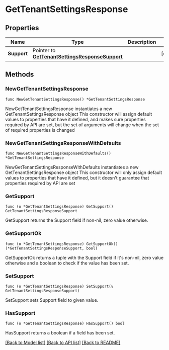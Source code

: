 # GetTenantSettingsResponse

## Properties

Name | Type | Description | Notes
------------ | ------------- | ------------- | -------------
**Support** | Pointer to [**GetTenantSettingsResponseSupport**](GetTenantSettingsResponseSupport.md) |  | [optional] 

## Methods

### NewGetTenantSettingsResponse

`func NewGetTenantSettingsResponse() *GetTenantSettingsResponse`

NewGetTenantSettingsResponse instantiates a new GetTenantSettingsResponse object
This constructor will assign default values to properties that have it defined,
and makes sure properties required by API are set, but the set of arguments
will change when the set of required properties is changed

### NewGetTenantSettingsResponseWithDefaults

`func NewGetTenantSettingsResponseWithDefaults() *GetTenantSettingsResponse`

NewGetTenantSettingsResponseWithDefaults instantiates a new GetTenantSettingsResponse object
This constructor will only assign default values to properties that have it defined,
but it doesn't guarantee that properties required by API are set

### GetSupport

`func (o *GetTenantSettingsResponse) GetSupport() GetTenantSettingsResponseSupport`

GetSupport returns the Support field if non-nil, zero value otherwise.

### GetSupportOk

`func (o *GetTenantSettingsResponse) GetSupportOk() (*GetTenantSettingsResponseSupport, bool)`

GetSupportOk returns a tuple with the Support field if it's non-nil, zero value otherwise
and a boolean to check if the value has been set.

### SetSupport

`func (o *GetTenantSettingsResponse) SetSupport(v GetTenantSettingsResponseSupport)`

SetSupport sets Support field to given value.

### HasSupport

`func (o *GetTenantSettingsResponse) HasSupport() bool`

HasSupport returns a boolean if a field has been set.


[[Back to Model list]](../README.md#documentation-for-models) [[Back to API list]](../README.md#documentation-for-api-endpoints) [[Back to README]](../README.md)


